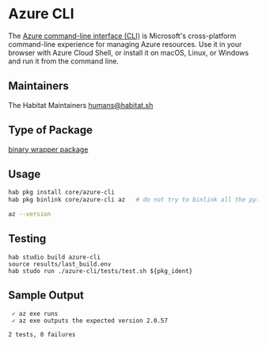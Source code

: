 # Azure CLI

The [Azure command-line interface (CLI)](https://docs.microsoft.com/en-us/cli/azure/?view=azure-cli-latest) is Microsoft's cross-platform command-line experience for managing Azure resources. Use it in your browser with Azure Cloud Shell, or install it on macOS, Linux, or Windows and run it from the command line.

## Maintainers

The Habitat Maintainers humans@habitat.sh

## Type of Package

[binary wrapper package](https://www.habitat.sh/docs/best-practices/#binary-wrapper-packages)

## Usage

```bash
hab pkg install core/azure-cli
hab pkg binlink core/azure-cli az   # do not try to binlink all the python deps

az --version
```

## Testing
```
hab studio build azure-cli
source results/last_build.env
hab studo run ./azure-cli/tests/test.sh ${pkg_ident}
```

## Sample Output
```
 ✓ az exe runs
 ✓ az exe outputs the expected version 2.0.57

2 tests, 0 failures
```
